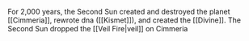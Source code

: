 For 2,000 years, the Second Sun created and destroyed the planet [[Cimmeria]], rewrote dna ([[Kismet]]), and created the [[Divine]].
The Second Sun dropped the [[Veil Fire|veil]] on Cimmeria